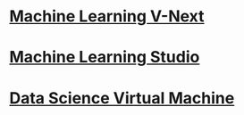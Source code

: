 # [Machine Learning V-Next](v-next/index.yml?toc=%2fazure%2fmachine-learning%2fpreview%2ftoc.json)

# [Machine Learning Studio](studio/index.yml?toc=%2fazure%2fmachine-learning%2fstudio%2ftoc.json)

# [Data Science Virtual Machine](data-science-virtual-machine/data-science-virtual-machine-overview.md?toc=%2fazure%2fmachine-learning%2fdata-science-virtual-machine%2ftoc.json)

